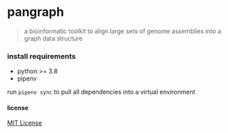 # pangraph

> a bioinformatic toolkit to align large sets of genome assemblies into a graph data structure

### install requirements

- python >= 3.8
- pipenv

run `pipenv sync` to pull all dependencies into a virtual environment

#### license

[MIT License](LICENSE)
